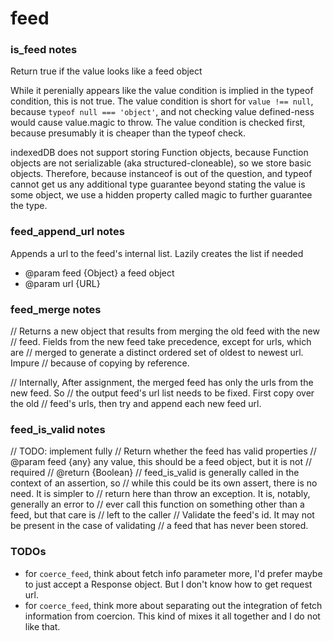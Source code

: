 # feed
### is_feed notes
Return true if the value looks like a feed object

While it perenially appears like the value condition is implied in the typeof condition, this is not true. The value condition is short for `value !== null`, because `typeof null === 'object'`, and not checking value defined-ness would cause value.magic to throw. The value condition is checked first, because presumably it is cheaper than the typeof check.

indexedDB does not support storing Function objects, because Function objects are not serializable (aka structured-cloneable), so we store basic objects. Therefore, because instanceof is out of the question, and typeof cannot get us any additional type guarantee beyond stating the value is some object, we use a hidden property called magic to further guarantee the type.

### feed_append_url notes
Appends a url to the feed's internal list. Lazily creates the list if needed
* @param feed {Object} a feed object
* @param url {URL}

### feed_merge notes
// Returns a new object that results from merging the old feed with the new
// feed. Fields from the new feed take precedence, except for urls, which are
// merged to generate a distinct ordered set of oldest to newest url. Impure
// because of copying by reference.

// Internally, After assignment, the merged feed has only the urls from the new feed. So
// the output feed's url list needs to be fixed. First copy over the old
// feed's urls, then try and append each new feed url.

### feed_is_valid notes
// TODO: implement fully
// Return whether the feed has valid properties
// @param feed {any} any value, this should be a feed object, but it is not
// required
// @return {Boolean}
// feed_is_valid is generally called in the context of an assertion, so
// while this could be its own assert, there is no need. It is simpler to
// return here than throw an exception. It is, notably, generally an error to
// ever call this function on something other than a feed, but that care is
// left to the caller
// Validate the feed's id. It may not be present in the case of validating
// a feed that has never been stored.

### TODOs
* for `coerce_feed`, think about fetch info parameter more, I'd prefer maybe to just accept a Response object. But I don't know how to get request url.
* for `coerce_feed`, think more about separating out the integration of fetch information from coercion. This kind of mixes it all together and I do not like that.
